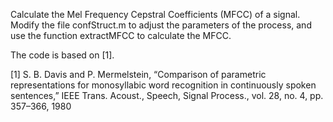 Calculate the Mel Frequency Cepstral Coefficients (MFCC) of a signal. Modify the file confStruct.m to adjust the parameters of the process, and use the function extractMFCC to calculate the MFCC.

The code is based on [1].

[1] S. B. Davis and P. Mermelstein, “Comparison of parametric representations for monosyllabic word recognition in continuously spoken sentences,” IEEE Trans. Acoust., Speech, Signal Process., vol. 28, no. 4, pp. 357–366, 1980
